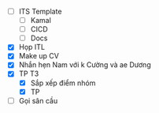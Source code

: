 - [ ] ITS Template
	- [ ] Kamal
	- [ ] CICD
	- [ ] Docs
- [x] Họp ITL
- [x] Make up CV
- [x] Nhắn hẹn Nam với k Cường và ae Dương
- [x] TP T3
	- [x] Sắp xếp điểm nhóm
	- [x] TP
- [ ] Gọi sân cầu 